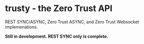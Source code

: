 # trusty - the Zero Trust API

REST SYNC/ASYNC, Zero Trust ASYNC, and Zero Trust Websocket implemenations. 

<strong>Still in development. REST SYNC only is complete.</strong>
